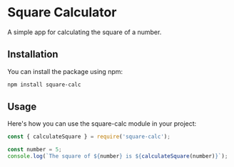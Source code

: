 # Square Calculator

A simple app for calculating the square of a number.

## Installation

You can install the package using npm:

```bash
npm install square-calc
```

##  Usage

Here's how you can use the square-calc module in your project:

```javascript
const { calculateSquare } = require('square-calc');

const number = 5;
console.log(`The square of ${number} is ${calculateSquare(number)}`);
```
